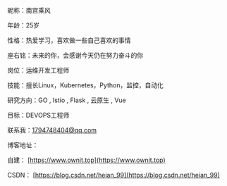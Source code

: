 昵称：南宫乘风

年龄：25岁

性格：热爱学习，喜欢做一些自己喜欢的事情

座右铭：未来的你，会感谢今天仍在努力奋斗的你

岗位：运维开发工程师

技能：擅长Linux，Kubernetes，Python，监控，自动化

研究方向：GO , Istio , Flask , 云原生 , Vue

目标：DEVOPS工程师

联系我：1794748404@qq.com


博客地址：

自建： [https://www.ownit.top](https://www.ownit.top)  

CSDN： [https://blog.csdn.net/heian_99](https://blog.csdn.net/heian_99)

